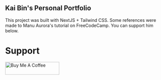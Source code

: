 ## Kai Bin's Personal Portfolio

This project was built with NextJS + Tailwind CSS. Some references were made to Manu Aurora's tutorial on FreeCodeCamp. You can support him below.

# Support

<a href="https://www.buymeacoffee.com/manuarora" target="_blank"><img src="https://cdn.buymeacoffee.com/buttons/default-orange.png" alt="Buy Me A Coffee" height="41" width="174"></a>
